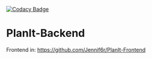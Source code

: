[![Codacy Badge](https://app.codacy.com/project/badge/Grade/8a924fc4a8134fb0a8b73eefee76e688)](https://www.codacy.com/gh/PeterFalkTINF20B2/PlanItBackend/dashboard?utm_source=github.com&amp;utm_medium=referral&amp;utm_content=PeterFalkTINF20B2/PlanItBackend&amp;utm_campaign=Badge_Grade)
# PlanIt-Backend
Frontend in: https://github.com/Jennif6r/PlanIt-Frontend
